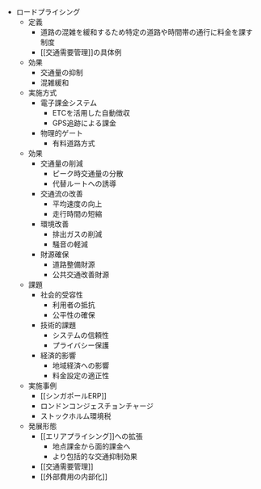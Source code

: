 - ロードプライシング
	- 定義
		- 道路の混雑を緩和するため特定の道路や時間帯の通行に料金を課す制度
		- [[交通需要管理]]の具体例
	- 効果
		- 交通量の抑制
		- 混雑緩和
	- 実施方式
		- 電子課金システム
			- ETCを活用した自動徴収
			- GPS追跡による課金
		- 物理的ゲート
			- 有料道路方式
	- 効果
		- 交通量の削減
			- ピーク時交通量の分散
			- 代替ルートへの誘導
		- 交通流の改善
			- 平均速度の向上
			- 走行時間の短縮
		- 環境改善
			- 排出ガスの削減
			- 騒音の軽減
		- 財源確保
			- 道路整備財源
			- 公共交通改善財源
	- 課題
		- 社会的受容性
			- 利用者の抵抗
			- 公平性の確保
		- 技術的課題
			- システムの信頼性
			- プライバシー保護
		- 経済的影響
			- 地域経済への影響
			- 料金設定の適正性
	- 実施事例
		- [[シンガポールERP]]
		- ロンドンコンジェスチョンチャージ
		- ストックホルム環境税
	- 発展形態
		- [[エリアプライシング]]への拡張
			- 地点課金から面的課金へ
			- より包括的な交通抑制効果
		- [[交通需要管理]]
		- [[外部費用の内部化]]
